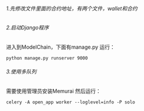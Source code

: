 ###### 1.先修改文件里面的合约地址，有两个文件，wallet和合约

###### 2.启动Django程序

进入到ModelChain，下面有manage.py
运行：

```
python manage.py runserver 9000
```

###### 3.使用多队列

  需要使用管理员安装Memurai
  然后运行：

```
celery -A open_app worker --loglevel=info -P solo
```

